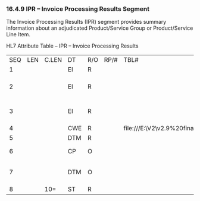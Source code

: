 ### 16.4.9 IPR – Invoice Processing Results Segment

The Invoice Processing Results (IPR) segment provides summary information about an adjudicated Product/Service Group or Product/Service Line Item.

HL7 Attribute Table – IPR – Invoice Processing Results

|     |     |     |     |     |     |     |     |     |
| --- | --- | --- | --- | --- | --- | --- | --- | --- |
| SEQ | LEN | C.LEN | DT | R/O | RP/# | TBL# | ITEM# | ELEMENT NAME |
| 1 |  |  | EI | R |  |  | 02030 | IPR Identifier |
| 2 |  |  | EI | R |  |  | 02031 | Provider Cross Reference Identifier |
| 3 |  |  | EI | R |  |  | 02032 | Payer Cross Reference Identifier |
| 4 |  |  | CWE | R |  | file:///E:\V2\v2.9%20final%20Nov%20from%20Frank\V29_CH02C_Tables.docx#HL70571[0571] | 02033 | IPR Status |
| 5 |  |  | DTM | R |  |  | 02034 | IPR Date/Time |
| 6 |  |  | CP | O |  |  | 02035 | Adjudicated/Paid Amount |
| 7 |  |  | DTM | O |  |  | 02036 | Expected Payment Date/Time |
| 8 |  | 10= | ST | R |  |  | 02037 | IPR Checksum |
